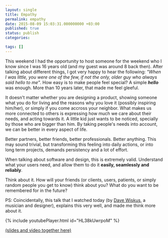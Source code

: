 ```yaml
---
layout: single
title: Empathy
permalink: empathy
date: 2015-08-09 15:03:31.000000000 +03:00
published: true
status: publish
categories:

tags: []
---
```

This weekend I had the opportunity to host someone for the weekend who I know since I was 16 years old (and my guest was around 8 back then). After talking about different things, I got very happy to hear the following: _"When I was little, you were one of the few, if not the only, older guy who always said hello to me"_. How easy is to make people feel special? A simple **_hello_** was enough. More than 10 years later, that made me feel gleeful.

It doesn't matter whether you are designing a product, showing someone what you do for living and the reasons why you love it (possibly inspiring him/her), or simply if you come accross your neighbor. What makes us more connected to others is expressing how much we care about their needs, and acting towards it. A little kid just wants to be noticed, specially by those who are bigger than him. By taking people's needs into account, we can be better in every aspect of life.

Better partners, better friends, better professionals. Better anything. This may sound trivial, but transforming this feeling into daily actions, or into long term projects, demands persistency and a lot of effort.

When talking about software and design, this is extremely valid. Understand what your users need, and allow them to do it **easily, seamlessly and reliably**.

Think about it. How will your friends (or clients, users, patients, or simply random people you get to know) think about you? What do you want to be remembered for in the future?

PS: Coincidentally, this talk that I watched today (by [Dave Wiskus](https://twitter.com/dwiskus), a musician and designer), explains this very well, and made me think more about it.

{% include youtubePlayer.html id="HL38kUwrpoM" %}

[(slides and video together here)](https://realm.io/news/altconf-dave-wiskus-designing-for-humans/)
